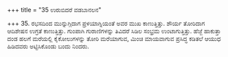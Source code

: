 +++
title = "35 ಉರುಬಿದರೆ ವಡಬಾನಲನ"

+++
35. ರಭಸದಿಂದ ಮುನ್ನುಗ್ಗಿದಾಗ ಪ್ರಳಯಾಗ್ನಿಯಂತೆ ಅವರ ಮುಖ ಕಾಣುತ್ತಿತ್ತು. ಶೌರ್ಯ ತೋರಿದಾಗ ಆದಿಶೇಷನ ಉಗ್ರತೆ ಕಾಣುತ್ತಿತ್ತು. ಗುಂಪಾಗಿ ಗುರಾಣಿಗಳನ್ನು ತಿವಿದರೆ ಸಿಡಿಲ ಸಂಭ್ರಮ ಉಂಟಾಗುತ್ತಿತ್ತು. ಹೆಜ್ಜೆ ಹಾಕುತ್ತಾ ದಂಡ ಹಲಗೆ ಮರೆಯಲ್ಲಿ ಕೈಕೋಲುಗಳನ್ನು ತೋರಿ ಮರೆಯಾಗುವ, ಮಿಂಚಿ ಮಾಯವಾಗುವ ಪ್ರಸಿದ್ಧ ಕಡಿತಲೆ ಆಯುಧ ಹಿಡಿದವರು ಅಟ್ಟಿಸಿಕೊಂಡು ಬಂದು ನಿಂದರು.